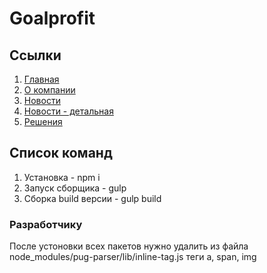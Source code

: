 # Goalprofit

## Ссылки

1. [Главная](https://oaktre.github.io/goalprofit/app/)
2. [О компании](https://oaktre.github.io/goalprofit/app/company.html)
3. [Новости](https://oaktre.github.io/goalprofit/app/resourses.html)
4. [Новости - детальная](https://oaktre.github.io/goalprofit/app/news-detail.html)
5. [Решения](https://oaktre.github.io/goalprofit/app/solutions.html)






## Список команд

1. Установка - npm i
2. Запуск сборщика - gulp
3. Сборка build версии - gulp build

### Разработчику

После устоновки всех пакетов нужно удалить из файла node_modules/pug-parser/lib/inline-tag.js теги a, span, img
